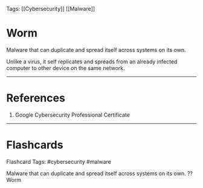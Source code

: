Tags: [[Cybersecurity]] [[Malware]]
# Worm

Malware that can duplicate and spread itself across systems on its own.

Unlike a virus, it self replicates and spreads from an already infected computer to other device on the same network.

---
# References

1. Google Cybersecurity Professional Certificate

---
# Flashcards

Flashcard Tags: #cybersecurity #malware 

Malware that can duplicate and spread itself across systems on its own.
??
Worm
<!--SR:!2024-04-29,4,270!2024-04-28,3,250-->
